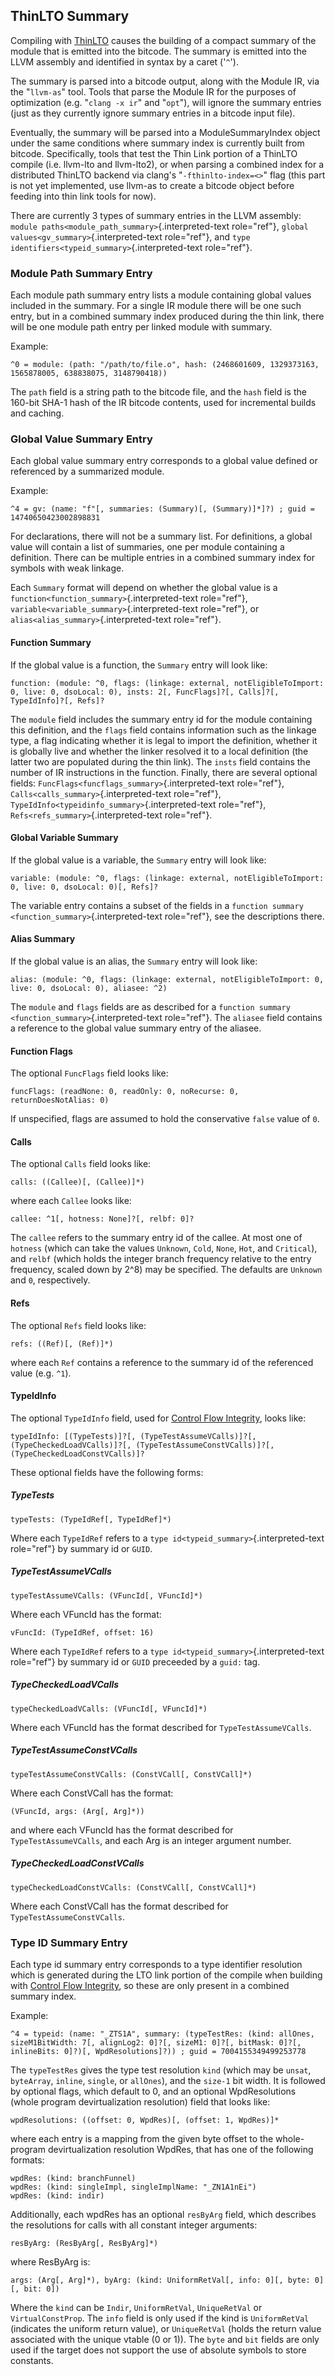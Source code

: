 
ThinLTO Summary
---------------

Compiling with [ThinLTO](https://clang.llvm.org/docs/ThinLTO.html)
causes the building of a compact summary of the module that is emitted
into the bitcode. The summary is emitted into the LLVM assembly and
identified in syntax by a caret (\'`^`\').

The summary is parsed into a bitcode output, along with the Module IR,
via the \"`llvm-as`\" tool. Tools that parse the Module IR for the
purposes of optimization (e.g. \"`clang -x ir`\" and \"`opt`\"), will
ignore the summary entries (just as they currently ignore summary
entries in a bitcode input file).

Eventually, the summary will be parsed into a ModuleSummaryIndex object
under the same conditions where summary index is currently built from
bitcode. Specifically, tools that test the Thin Link portion of a
ThinLTO compile (i.e. llvm-lto and llvm-lto2), or when parsing a
combined index for a distributed ThinLTO backend via clang\'s
\"`-fthinlto-index=<>`\" flag (this part is not yet implemented, use
llvm-as to create a bitcode object before feeding into thin link tools
for now).

There are currently 3 types of summary entries in the LLVM assembly:
`module paths<module_path_summary>`{.interpreted-text role="ref"},
`global values<gv_summary>`{.interpreted-text role="ref"}, and
`type identifiers<typeid_summary>`{.interpreted-text role="ref"}.

### Module Path Summary Entry

Each module path summary entry lists a module containing global values
included in the summary. For a single IR module there will be one such
entry, but in a combined summary index produced during the thin link,
there will be one module path entry per linked module with summary.

Example:

``` {.text}
^0 = module: (path: "/path/to/file.o", hash: (2468601609, 1329373163, 1565878005, 638838075, 3148790418))
```

The `path` field is a string path to the bitcode file, and the `hash`
field is the 160-bit SHA-1 hash of the IR bitcode contents, used for
incremental builds and caching.

### Global Value Summary Entry

Each global value summary entry corresponds to a global value defined or
referenced by a summarized module.

Example:

``` {.text}
^4 = gv: (name: "f"[, summaries: (Summary)[, (Summary)]*]?) ; guid = 14740650423002898831
```

For declarations, there will not be a summary list. For definitions, a
global value will contain a list of summaries, one per module containing
a definition. There can be multiple entries in a combined summary index
for symbols with weak linkage.

Each `Summary` format will depend on whether the global value is a
`function<function_summary>`{.interpreted-text role="ref"},
`variable<variable_summary>`{.interpreted-text role="ref"}, or
`alias<alias_summary>`{.interpreted-text role="ref"}.

#### Function Summary

If the global value is a function, the `Summary` entry will look like:

``` {.text}
function: (module: ^0, flags: (linkage: external, notEligibleToImport: 0, live: 0, dsoLocal: 0), insts: 2[, FuncFlags]?[, Calls]?[, TypeIdInfo]?[, Refs]?
```

The `module` field includes the summary entry id for the module
containing this definition, and the `flags` field contains information
such as the linkage type, a flag indicating whether it is legal to
import the definition, whether it is globally live and whether the
linker resolved it to a local definition (the latter two are populated
during the thin link). The `insts` field contains the number of IR
instructions in the function. Finally, there are several optional
fields: `FuncFlags<funcflags_summary>`{.interpreted-text role="ref"},
`Calls<calls_summary>`{.interpreted-text role="ref"},
`TypeIdInfo<typeidinfo_summary>`{.interpreted-text role="ref"},
`Refs<refs_summary>`{.interpreted-text role="ref"}.

#### Global Variable Summary

If the global value is a variable, the `Summary` entry will look like:

``` {.text}
variable: (module: ^0, flags: (linkage: external, notEligibleToImport: 0, live: 0, dsoLocal: 0)[, Refs]?
```

The variable entry contains a subset of the fields in a
`function summary <function_summary>`{.interpreted-text role="ref"}, see
the descriptions there.

#### Alias Summary

If the global value is an alias, the `Summary` entry will look like:

``` {.text}
alias: (module: ^0, flags: (linkage: external, notEligibleToImport: 0, live: 0, dsoLocal: 0), aliasee: ^2)
```

The `module` and `flags` fields are as described for a
`function summary <function_summary>`{.interpreted-text role="ref"}. The
`aliasee` field contains a reference to the global value summary entry
of the aliasee.

#### Function Flags

The optional `FuncFlags` field looks like:

``` {.text}
funcFlags: (readNone: 0, readOnly: 0, noRecurse: 0, returnDoesNotAlias: 0)
```

If unspecified, flags are assumed to hold the conservative `false` value
of `0`.

#### Calls

The optional `Calls` field looks like:

``` {.text}
calls: ((Callee)[, (Callee)]*)
```

where each `Callee` looks like:

``` {.text}
callee: ^1[, hotness: None]?[, relbf: 0]?
```

The `callee` refers to the summary entry id of the callee. At most one
of `hotness` (which can take the values `Unknown`, `Cold`, `None`,
`Hot`, and `Critical`), and `relbf` (which holds the integer branch
frequency relative to the entry frequency, scaled down by 2\^8) may be
specified. The defaults are `Unknown` and `0`, respectively.

#### Refs

The optional `Refs` field looks like:

``` {.text}
refs: ((Ref)[, (Ref)]*)
```

where each `Ref` contains a reference to the summary id of the
referenced value (e.g. `^1`).

#### TypeIdInfo

The optional `TypeIdInfo` field, used for [Control Flow
Integrity](http://clang.llvm.org/docs/ControlFlowIntegrity.html), looks
like:

``` {.text}
typeIdInfo: [(TypeTests)]?[, (TypeTestAssumeVCalls)]?[, (TypeCheckedLoadVCalls)]?[, (TypeTestAssumeConstVCalls)]?[, (TypeCheckedLoadConstVCalls)]?
```

These optional fields have the following forms:

##### TypeTests

``` {.text}
typeTests: (TypeIdRef[, TypeIdRef]*)
```

Where each `TypeIdRef` refers to a
`type id<typeid_summary>`{.interpreted-text role="ref"} by summary id or
`GUID`.

##### TypeTestAssumeVCalls

``` {.text}
typeTestAssumeVCalls: (VFuncId[, VFuncId]*)
```

Where each VFuncId has the format:

``` {.text}
vFuncId: (TypeIdRef, offset: 16)
```

Where each `TypeIdRef` refers to a
`type id<typeid_summary>`{.interpreted-text role="ref"} by summary id or
`GUID` preceeded by a `guid:` tag.

##### TypeCheckedLoadVCalls

``` {.text}
typeCheckedLoadVCalls: (VFuncId[, VFuncId]*)
```

Where each VFuncId has the format described for `TypeTestAssumeVCalls`.

##### TypeTestAssumeConstVCalls

``` {.text}
typeTestAssumeConstVCalls: (ConstVCall[, ConstVCall]*)
```

Where each ConstVCall has the format:

``` {.text}
(VFuncId, args: (Arg[, Arg]*))
```

and where each VFuncId has the format described for
`TypeTestAssumeVCalls`, and each Arg is an integer argument number.

##### TypeCheckedLoadConstVCalls

``` {.text}
typeCheckedLoadConstVCalls: (ConstVCall[, ConstVCall]*)
```

Where each ConstVCall has the format described for
`TypeTestAssumeConstVCalls`.

### Type ID Summary Entry

Each type id summary entry corresponds to a type identifier resolution
which is generated during the LTO link portion of the compile when
building with [Control Flow
Integrity](http://clang.llvm.org/docs/ControlFlowIntegrity.html), so
these are only present in a combined summary index.

Example:

``` {.text}
^4 = typeid: (name: "_ZTS1A", summary: (typeTestRes: (kind: allOnes, sizeM1BitWidth: 7[, alignLog2: 0]?[, sizeM1: 0]?[, bitMask: 0]?[, inlineBits: 0]?)[, WpdResolutions]?)) ; guid = 7004155349499253778
```

The `typeTestRes` gives the type test resolution `kind` (which may be
`unsat`, `byteArray`, `inline`, `single`, or `allOnes`), and the
`size-1` bit width. It is followed by optional flags, which default to
0, and an optional WpdResolutions (whole program devirtualization
resolution) field that looks like:

``` {.text}
wpdResolutions: ((offset: 0, WpdRes)[, (offset: 1, WpdRes)]*
```

where each entry is a mapping from the given byte offset to the
whole-program devirtualization resolution WpdRes, that has one of the
following formats:

``` {.text}
wpdRes: (kind: branchFunnel)
wpdRes: (kind: singleImpl, singleImplName: "_ZN1A1nEi")
wpdRes: (kind: indir)
```

Additionally, each wpdRes has an optional `resByArg` field, which
describes the resolutions for calls with all constant integer arguments:

``` {.text}
resByArg: (ResByArg[, ResByArg]*)
```

where ResByArg is:

``` {.text}
args: (Arg[, Arg]*), byArg: (kind: UniformRetVal[, info: 0][, byte: 0][, bit: 0])
```

Where the `kind` can be `Indir`, `UniformRetVal`, `UniqueRetVal` or
`VirtualConstProp`. The `info` field is only used if the kind is
`UniformRetVal` (indicates the uniform return value), or `UniqueRetVal`
(holds the return value associated with the unique vtable (0 or 1)). The
`byte` and `bit` fields are only used if the target does not support the
use of absolute symbols to store constants.

